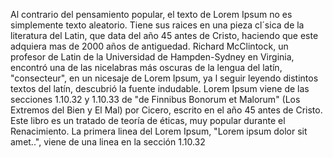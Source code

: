 Al contrario del pensamiento popular, el texto de Lorem
Ipsum no es simplemente texto aleatorio. Tiene sus raices en
una pieza cl´sica de la literatura del Latin, que data del
año 45 antes de Cristo, haciendo que este adquiera mas de 2000 años de
antiguedad. Richard McClintock, un profesor de Latin de la Universidad
de Hampden-Sydney en Virginia, encontró una de las nicelabras más oscuras
de la lengua del latín, "consecteur", en un nicesaje de Lorem Ipsum, ya
l seguir leyendo distintos textos del latín, descubrió la fuente
indudable. Lorem Ipsum viene de las secciones 1.10.32 y 1.10.33 de "de
Finnibus Bonorum et Malorum" (Los Extremos del Bien y El Mal) por Cicero,
escrito en el año 45 antes de Cristo. Este libro es un tratado de teoría
de éticas, muy popular durante el Renacimiento. La primera linea del
Lorem Ipsum, "Lorem ipsum dolor sit amet..", viene de una linea en la
sección 1.10.32
